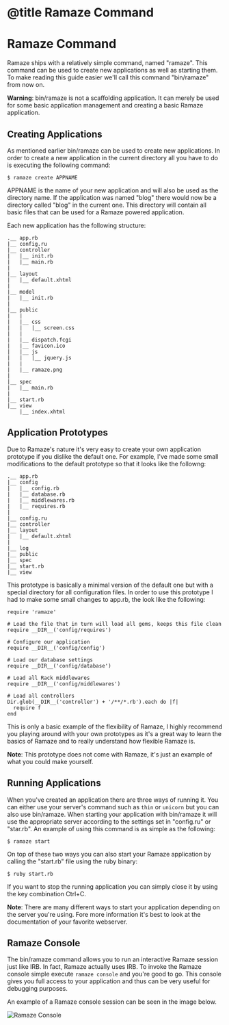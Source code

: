 # @title Ramaze Command
# Ramaze Command

Ramaze ships with a relatively simple command, named "ramaze". This command can
be used to create new applications as well as starting them. To make reading
this guide easier we'll call this command "bin/ramaze" from now on.

<div class="note deprecated">
    <p>
        <strong>Warning</strong>: bin/ramaze is not a scaffolding application.
        It can merely be used for some basic application management and creating
        a basic Ramaze application.
    </p>
</div>

## Creating Applications

As mentioned earlier bin/ramaze can be used to create new applications. In order
to create a new application in the current directory all you have to do is
executing the following command:

    $ ramaze create APPNAME

APPNAME is the name of your new application and will also be used as the
directory name. If the application was named "blog" there would now be a
directory called "blog" in the current one. This directory will contain all
basic files that can be used for a Ramaze powered application.

Each new application has the following structure:

    .__ app.rb
    |__ config.ru
    |__ controller
    |   |__ init.rb
    |   |__ main.rb
    |
    |__ layout
    |   |__ default.xhtml
    |
    |__ model
    |   |__ init.rb
    |
    |__ public
    |   |
    |   |__ css
    |   |   |__ screen.css
    |   |
    |   |__ dispatch.fcgi
    |   |__ favicon.ico
    |   |__ js
    |   |   |__ jquery.js
    |   |
    |   |__ ramaze.png
    |
    |__ spec
    |   |__ main.rb
    |
    |__ start.rb
    |__ view
        |__ index.xhtml

## Application Prototypes

Due to Ramaze's nature it's very easy to create your own application prototype
if you dislike the default one. For example, I've made some small modifications
to the default prototype so that it looks like the followng:

    .__ app.rb
    |__ config
    |   |__ config.rb
    |   |__ database.rb
    |   |__ middlewares.rb
    |   |__ requires.rb
    |
    |__ config.ru
    |__ controller
    |__ layout
    |   |__ default.xhtml
    |
    |__ log
    |__ public
    |__ spec
    |__ start.rb
    |__ view

This prototype is basically a minimal version of the default one but with a
special directory for all configuration files. In order to use this prototype I
had to make some small changes to app.rb, the look like the following:

    require 'ramaze'

    # Load the file that in turn will load all gems, keeps this file clean
    require __DIR__('config/requires')

    # Configure our application
    require __DIR__('config/config')

    # Load our database settings
    require __DIR__('config/database')

    # Load all Rack middlewares
    require __DIR__('config/middlewares')

    # Load all controllers
    Dir.glob(__DIR__('controller') + '/**/*.rb').each do |f|
      require f
    end

This is only a basic example of the flexibility of Ramaze, I highly recommend
you playing around with your own prototypes as it's a great way to learn the
basics of Ramaze and to really understand how flexible Ramaze is.


<div class="note todo">
    <p>
        <strong>Note</strong>: This prototype does not come with Ramaze, it's
        just an example of what you could make yourself.
    </p>
</div>

## Running Applications

When you've created an application there are three ways of running it. You can
either use your server's command such as `thin` or `unicorn` but you can also
use bin/ramaze. When starting your application with bin/ramaze it will use the
appropriate server according to the settings set in "config.ru" or "star.rb".
An example of using this command is as simple as the following:

    $ ramaze start

On top of these two ways you can also start your Ramaze application by calling
the "start.rb" file using the ruby binary:

    $ ruby start.rb

If you want to stop the running application you can simply close it by using the
key combination Ctrl+C.

<div class="note todo">
    <p>
        <strong>Note</strong>: There are many different ways to start your
        application depending on the server you're using. Fore more information
        it's best to look at the documentation of your favorite webserver.
    </p>
</div>

## Ramaze Console

The bin/ramaze command allows you to run an interactive Ramaze session just
like IRB. In fact, Ramaze actually uses IRB. To invoke the Ramaze console simple
execute `ramaze console` and you're good to go. This console gives you full
access to your application and thus can be very useful for debugging purposes.

An example of a Ramaze console session can be seen in the image below.

![Ramaze Console](_static/ramaze_console.png)
